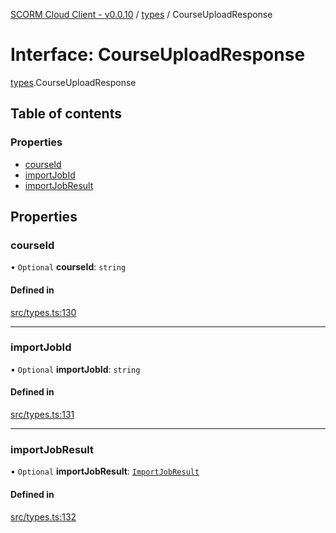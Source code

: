 [SCORM Cloud Client - v0.0.10](../README.md) / [types](../modules/types.md) / CourseUploadResponse

# Interface: CourseUploadResponse

[types](../modules/types.md).CourseUploadResponse

## Table of contents

### Properties

- [courseId](types.CourseUploadResponse.md#courseid)
- [importJobId](types.CourseUploadResponse.md#importjobid)
- [importJobResult](types.CourseUploadResponse.md#importjobresult)

## Properties

### courseId

• `Optional` **courseId**: `string`

#### Defined in

[src/types.ts:130](https://github.com/distributhor/scormcloud-client/blob/8456234/src/types.ts#L130)

___

### importJobId

• `Optional` **importJobId**: `string`

#### Defined in

[src/types.ts:131](https://github.com/distributhor/scormcloud-client/blob/8456234/src/types.ts#L131)

___

### importJobResult

• `Optional` **importJobResult**: [`ImportJobResult`](types.ImportJobResult.md)

#### Defined in

[src/types.ts:132](https://github.com/distributhor/scormcloud-client/blob/8456234/src/types.ts#L132)

